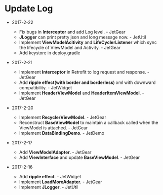 # Update Log

* 2017-2-22
  * Fix bugs in **Interceptor** and add Log level. - JetGear
  * **JLogger** can print pretty json and long message now. - JetUtil
  * Implement **ViewModelAcitivity** and **LifeCyclerListener** which sync the lifecycle of ViewModel and Activity. - JetGear
  * Add keystore in deploy.gradle
* 2017-2-21
  * Implement **Interceptor** in Retrofit to log request and response. - JetGear
  * Add **ripple effect(with border and borderless)** xml with downward compatibility. - JetWidget
  * Implement **HeaderViewModel** and **HeaderItemViewModel**. - JetGear
* 2017-2-20

  * Implement **RecyclerViewModel**. - JetGear
  * Reconstruct **BaseViewModel** to maintain a callback called when the ViewModel is attached. - JetGear
  * Implement **DataBindingDemo**. - JetDemo
* 2017-2-17

  * Add **ViewModelAdapter**. - JetGear
  * Add **ViewInterface** and update **BaseViewModel**. - JetGear
* 2017-2-16

  * Add **ripple effect**. - JetWidget
  * Implement **LoadMoreAdapter**. - JetGear
  * Implement **JLogger**. - JetUtil

